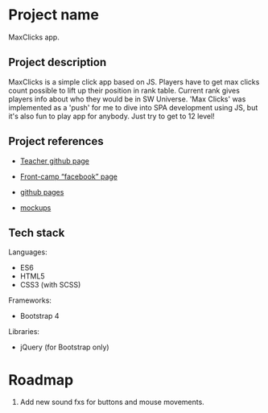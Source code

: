 # Project name

MaxClicks app.

## Project description

MaxClicks is a simple click app based on JS. Players have to get max clicks count possible to lift up their position in rank table. Current rank gives players info about who they would be in SW Universe. 'Max Clicks' was implemented as a 'push' for me to dive into SPA development using JS, but it's also fun to play app for anybody. Just try to get to 12 level!

## Project references

* [Teacher github page](https://github.com/dosandk)

* [Front-camp “facebook” page](https://www.facebook.com/groups/270300106928894/)

* [github pages](https://dmmhs.github.io/MaxClicks/)

* [mockups](https://wireframepro.mockflow.com/view/M378b133e7c4ded180a7a8efa5d5bbdc31539177628947#/page/58552349a09c49b2952697a17b0b9f91)

## Tech stack

Languages:
* ES6
* HTML5
* CSS3 (with SCSS)

Frameworks:
* Bootstrap 4

Libraries:
* jQuery (for Bootstrap only)

# Roadmap

1. Add new sound fxs for buttons and mouse movements.

